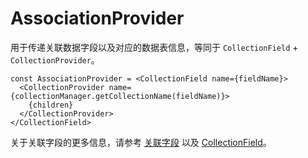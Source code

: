 # AssociationProvider

用于传递关联数据字段以及对应的数据表信息，等同于 `CollectionField` + `CollectionProvider`。

```tsx | pure
const AssociationProvider = <CollectionField name={fieldName}>
  <CollectionProvider name={collectionManager.getCollectionName(fieldName)}>
    {children}
  </CollectionProvider>
</CollectionField>
```

关于关联字段的更多信息，请参考 [关联字段](https://docs.nocobase.com/development/server/collections/association-fields) 以及 [CollectionField](/core/collection/collection-field)。
